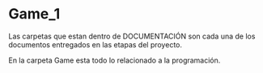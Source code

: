 # Game_1
Las carpetas que estan dentro de DOCUMENTACIÓN son cada una de los documentos entregados en las etapas del proyecto.

En la carpeta Game esta todo lo relacionado a la programación.